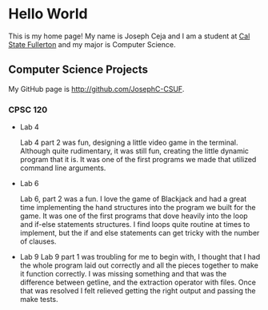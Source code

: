 # Hello World

This is my home page! My name is Joseph Ceja and I am a student at [Cal State Fullerton](http://www.fullerton.edu/) and my major is Computer Science.

## Computer Science Projects

My GitHub page is http://github.com/JosephC-CSUF.

### CPSC 120

* Lab 4

    Lab 4 part 2 was fun, designing a little video game in the terminal. Although quite rudimentary, it was still fun, creating the little dynamic program that it is. It was one of the first programs we made that utilized command line arguments.

* Lab 6

    Lab 6, part 2 was a fun. I love the game of Blackjack and had a great time implementing the hand structures into the program we built for the game. It was one of the first programs that dove heavily into the loop and if-else statements structures. I find loops quite routine at times to implement, but the if and else statements can get tricky with the number of clauses.

* Lab 9
    Lab 9 part 1 was troubling for me to begin with, I thought that I had the whole program laid out correctly and all the pieces together to make it function correctly. I was missing something and that was the difference between getline, and the extraction operator with files. Once that was resolved I felt relieved getting the right output and passing the make tests.
